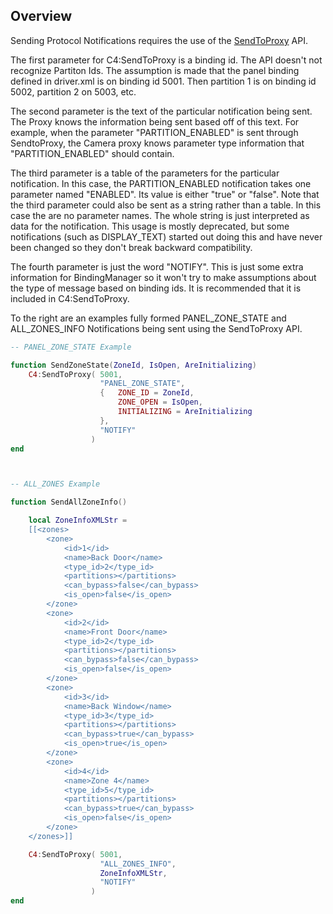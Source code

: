 ## Overview

Sending Protocol Notifications requires the use of the [SendToProxy][1] API.

The first parameter for C4:SendToProxy is a binding id.  The API doesn't not recognize Partiton Ids. The assumption is made that the panel binding defined in driver.xml is on binding id 5001. Then partition 1 is on binding id 5002, partition 2 on 5003, etc.

The second parameter is the text of the particular notification being sent. The Proxy knows the information being sent based off of this text. For example, when the parameter "PARTITION\_ENABLED" is sent through SendtoProxy, the Camera proxy knows parameter type information that "PARTITION\_ENABLED" should contain.

The third parameter is a table of the parameters for the particular notification.  In this case, the PARTITION\_ENABLED notification takes one parameter named "ENABLED".  Its value is either "true" or "false". Note that the third parameter could also be sent as a string rather than a table.  In this case the are no parameter names.  The whole string is just interpreted as data for the notification.  This usage is mostly deprecated, but some notifications (such as DISPLAY\_TEXT) started out doing this and have never been changed so they don't break backward compatibility.

The fourth parameter is just the word "NOTIFY". This is just some extra information for BindingManager so it won't try to make assumptions about the type of message based on binding ids. It is recommended that it is included in C4:SendToProxy.

To the right are an examples fully formed PANEL\_ZONE\_STATE and ALL\_ZONES\_INFO Notifications being sent using the SendToProxy API.

```lua
-- PANEL_ZONE_STATE Example

function SendZoneState(ZoneId, IsOpen, AreInitializing)
	C4:SendToProxy(	5001,
					"PANEL_ZONE_STATE",
					{	ZONE_ID = ZoneId,
						ZONE_OPEN = IsOpen,
						INITIALIZING = AreInitializing
					},
					"NOTIFY"
				  )
end



-- ALL_ZONES Example

function SendAllZoneInfo()

	local ZoneInfoXMLStr =
	[[<zones>
		<zone>
			<id>1</id>
			<name>Back Door</name>
			<type_id>2</type_id>
			<partitions></partitions>
			<can_bypass>false</can_bypass>
			<is_open>false</is_open>
		</zone>
		<zone>
			<id>2</id>
			<name>Front Door</name>
			<type_id>2</type_id>
			<partitions></partitions>
			<can_bypass>false</can_bypass>
			<is_open>false</is_open>
		</zone>
		<zone>
			<id>3</id>
			<name>Back Window</name>
			<type_id>3</type_id>
			<partitions></partitions>
			<can_bypass>true</can_bypass>
			<is_open>true</is_open>
		</zone>
		<zone>
			<id>4</id>
			<name>Zone 4</name>
			<type_id>5</type_id>
			<partitions></partitions>
			<can_bypass>true</can_bypass>
			<is_open>false</is_open>
		</zone>
	</zones>]]

	C4:SendToProxy(	5001,
					"ALL_ZONES_INFO",
					ZoneInfoXMLStr,
					"NOTIFY"
				  )
end
```

[1]:	https://snap-one.github.io/docs-driverworks-api/#sendtoproxy